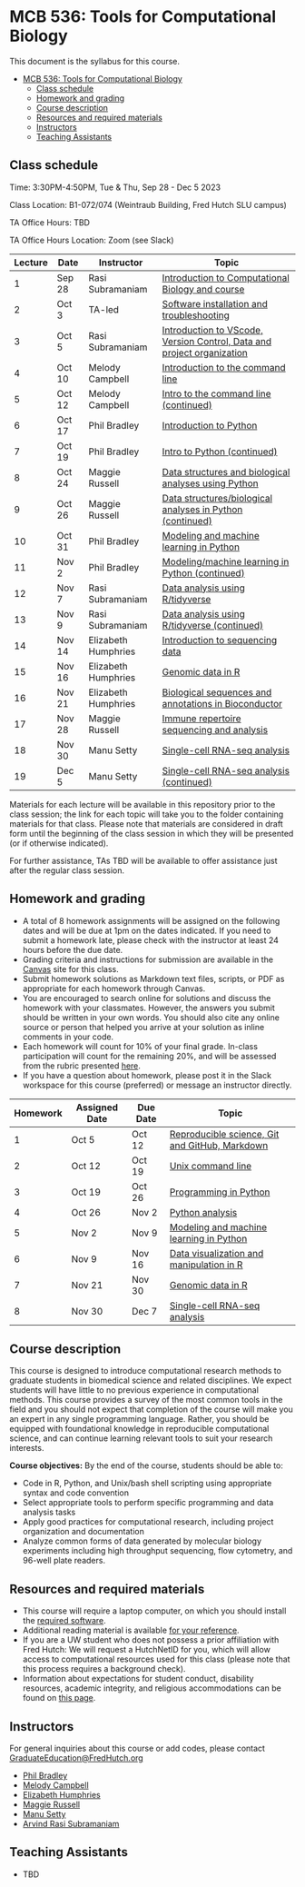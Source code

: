 # MCB 536: Tools for Computational Biology

This document is the syllabus for this course.

- [MCB 536: Tools for Computational Biology](#mcb-536-tools-for-computational-biology)
  - [Class schedule](#class-schedule)
  - [Homework and grading](#homework-and-grading)
  - [Course description](#course-description)
  - [Resources and required materials](#resources-and-required-materials)
  - [Instructors](#instructors)
  - [Teaching Assistants](#teaching-assistants)

## Class schedule

Time: 3:30PM-4:50PM, Tue & Thu, Sep 28 - Dec 5 2023

Class Location: B1-072/074 (Weintraub Building, Fred Hutch SLU campus)

TA Office Hours: TBD

TA Office Hours Location: Zoom (see Slack) 

| Lecture | Date   | Instructor          | Topic                                                                                         |
| ------- | ------ | ------------------- | --------------------------------------------------------------------------------------------- |
| 1       | Sep 28 | Rasi Subramaniam    | [Introduction to Computational Biology and course](lectures/lecture01/)                       |
| 2       | Oct 3  | TA-led              | [Software installation and troubleshooting](software/README.md)                               |
| 3       | Oct 5  | Rasi Subramaniam    | [Introduction to VScode, Version Control, Data and project organization](lectures/lecture03/) |
| 4       | Oct 10 | Melody Campbell     | [Introduction to the command line](lectures/lecture04/)                                       |
| 5       | Oct 12 | Melody Campbell     | [Intro to the command line (continued)](lectures/lecture05/)                                  |
| 6       | Oct 17 | Phil Bradley        | [Introduction to Python](lectures/lecture06/)                                                 |
| 7       | Oct 19 | Phil Bradley        | [Intro to Python (continued)](lectures/lecture07/)                                            |
| 8       | Oct 24 | Maggie Russell      | [Data structures and biological analyses using Python](lectures/lecture08/)                   |
| 9       | Oct 26 | Maggie Russell      | [Data structures/biological analyses in Python (continued)](lectures/lecture09)               |
| 10      | Oct 31 | Phil Bradley        | [Modeling and machine learning in Python](lectures/lecture10)                                 |
| 11      | Nov 2  | Phil Bradley        | [Modeling/machine learning in Python (continued)](lectures/lecture11)                         |
| 12      | Nov 7  | Rasi Subramaniam    | [Data analysis using R/tidyverse](lectures/lecture12/)                                        |
| 13      | Nov 9  | Rasi Subramaniam    | [Data analysis using R/tidyverse (continued)](lectures/lecture13/)                            |
| 14      | Nov 14 | Elizabeth Humphries | [Introduction to sequencing data](lectures/lecture14/)                                        |
| 15      | Nov 16 | Elizabeth Humphries | [Genomic data in R](lectures/lecture15/)                                                      |
| 16      | Nov 21 | Elizabeth Humphries | [Biological sequences and annotations in Bioconductor](lectures/lecture16/)                   |
| 17      | Nov 28 | Maggie Russell      | [Immune repertoire sequencing and analysis](lectures/lecture17/)                              |
| 18      | Nov 30 | Manu Setty          | [Single-cell RNA-seq analysis](lectures/lecture18/)                                           |
| 19      | Dec 5  | Manu Setty          | [Single-cell RNA-seq analysis (continued)](lectures/lecture19/)                               |

Materials for each lecture will be available in this repository prior to the class session;
the link for each topic will take you to the folder containing materials for that class.
Please note that materials are considered in draft form until the beginning of the class session in which they will be presented (or if otherwise indicated).

For further assistance, TAs TBD will be available to offer assistance just after the regular class session.

## Homework and grading

- A total of 8 homework assignments will be assigned on the following dates and will be due at 1pm on the dates indicated.
  If you need to submit a homework late, please check with the instructor at least 24 hours before the due date.
- Grading criteria and instructions for submission are available in the [Canvas](http://canvas.uw.edu) site for this class.
- Submit homework solutions as Markdown text files, scripts, or PDF as appropriate for each homework through Canvas.
- You are encouraged to search online for solutions and discuss the homework with your classmates.
  However, the answers you submit should be written in your own words.
  You should also cite any online source or person that helped you arrive at your solution as inline comments in your code.
- Each homework will count for 10% of your final grade. In-class participation will count for the remaining 20%, and will be assessed from the rubric presented [here](lectures/lecture01/participation_rubric.md).
- If you have a question about homework, please post it in the Slack workspace for this course (preferred) or message an instructor directly.

| Homework | Assigned Date | Due Date | Topic                                                                  |
| -------- | ------------- | -------- | ---------------------------------------------------------------------- |
| 1        | Oct 5         | Oct 12   | [Reproducible science, Git and GitHub, Markdown](homeworks/homework01) |
| 2        | Oct 12        | Oct 19   | [Unix command line](homeworks/homework02)                              |
| 3        | Oct 19        | Oct 26   | [Programming in Python](homeworks/homework03)                          |
| 4        | Oct 26        | Nov 2    | [Python analysis](homeworks/homework04)                                |
| 5        | Nov 2         | Nov 9    | [Modeling and machine learning in Python](homeworks/homework05)        |
| 6        | Nov 9         | Nov 16   | [Data visualization and manipulation in R](homeworks/homework06)       |
| 7        | Nov 21        | Nov 30   | [Genomic data in R](homeworks/homework07)                              |
| 8        | Nov 30        | Dec 7    | [Single-cell RNA-seq analysis](homeworks/homework08)                   |

## Course description

This course is designed to introduce computational research methods to graduate students in biomedical science and related disciplines.
We expect students will have little to no previous experience in computational methods.
This course provides a survey of the most common tools in the field and you should not expect that completion of the course will make you an expert in any single programming language.
Rather, you should be equipped with foundational knowledge in reproducible computational science, and can continue learning relevant tools to suit your research interests.

**Course objectives:** By the end of the course, students should be able to:

- Code in R, Python, and Unix/bash shell scripting using appropriate syntax and code convention
- Select appropriate tools to perform specific programming and data analysis tasks
- Apply good practices for computational research, including project organization and documentation
- Analyze common forms of data generated by molecular biology experiments including high throughput sequencing,
  flow cytometry, and 96-well plate readers.

## Resources and required materials

- This course will require a laptop computer, on which you should install the [required software](software/README.md).
- Additional reading material is available [for your reference](reference.md).
- If you are a UW student who does not possess a prior affiliation with Fred Hutch: We will request a HutchNetID for you,
  which will allow access to computational resources used for this class (please note that this process
  requires a background check).
- Information about expectations for student conduct, disability resources, academic integrity, and religious
  accommodations can be found on [this page](https://registrar.washington.edu/staffandfaculty/syllabi-guidelines/).

## Instructors

For general inquiries about this course or add codes, please contact GraduateEducation@FredHutch.org

- [Phil Bradley](https://www.fredhutch.org/en/labs/profiles/bradley-phil.html)
- [Melody Campbell](https://www.fredhutch.org/en/faculty-lab-directory/campbell-melody.html)
- [Elizabeth Humphries](https://www.linkedin.com/in/elizabeth-humphries-61202a103/)
- [Maggie Russell](https://www.linkedin.com/in/magdalena-russell/)
- [Manu Setty](https://research.fredhutch.org/setty/en.html)
- [Arvind Rasi Subramaniam](http://rasilab.fredhutch.org)

## Teaching Assistants

- TBD
